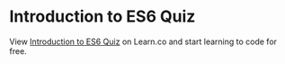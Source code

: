 # Introduction to ES6 Quiz
<p class='util--hide'>View <a href='https://learn.co/lessons/47792-introduction-to-es6-quiz'>Introduction to ES6 Quiz</a> on Learn.co and start learning to code for free.</p>
